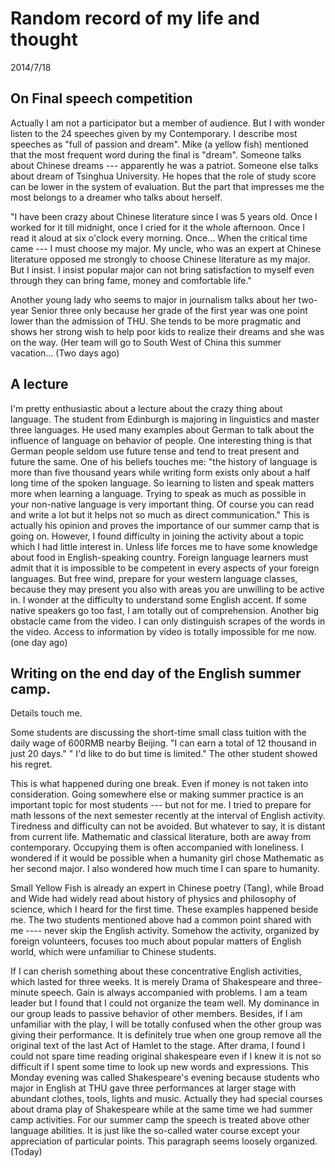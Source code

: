 # Random record of my life and thought
2014/7/18

## On Final speech competition
Actually I am not a participator but a member of audience. But I with wonder listen to the 24 speeches given by my
Contemporary. I describe most speeches as "full of passion and dream".
Mike (a yellow fish) mentioned that the most frequent word during the final is "dream".
Someone talks about Chinese dreams --- apparently he was a patriot. Someone else talks about dream of Tsinghua University. He hopes that the role of study score can be lower in the system of evaluation. But the part that impresses me the most belongs to a dreamer who talks about herself.

"I have been crazy about Chinese literature since I was 5 years old. Once I worked for it till midnight, once I cried for it the whole afternoon. Once I read it aloud at six o'clock every morning. Once... When the critical time came --- I must choose my major. My uncle, who was an expert at Chinese literature opposed me strongly to choose Chinese literature as my major. But I insist. I insist popular major can not bring satisfaction to myself even through they can bring fame, money and comfortable life."

Another young lady who seems to major in journalism talks about her two-year Senior three only because her grade of the first year was one point lower than the admission of THU. She tends to be more pragmatic and shows her strong wish to help poor kids to realize their dreams and she was on the way. (Her team will go to South West of China this summer vacation... (Two days ago)

## A lecture
I'm pretty enthusiastic about a lecture about the crazy thing about language. The student from Edinburgh is majoring in linguistics and master three languages. He used many examples about German to talk about the influence of language on behavior of people. One interesting thing is that German people seldom use future tense and tend to treat present and future the same. One of his beliefs touches me: "the history of language is more than five thousand years while writing form exists only about a half long time of the spoken language. So learning to listen and speak matters more when learning a language. Trying to speak as much as possible in your non-native language is very important thing. Of course you can read and write a lot but it helps not so much as direct communication." This is actually his opinion and proves the importance of our summer camp that is going on. However, I found difficulty in joining the activity about a topic which I had little interest in. Unless life forces me to have some knowledge about food in English-speaking country. Foreign language learners must admit that it is impossible to be competent in every aspects of your foreign languages. But free wind, prepare for your western language classes, because they may present you also with areas you are unwilling to be active in.
I wonder at the difficulty to understand some English accent. If some native speakers go too fast, I am totally out of comprehension. Another big obstacle came from the video. I can only distinguish scrapes of the words in the video. Access to information by video is totally impossible for me now. (one day ago)

## Writing on the end day of the English summer camp.
Details touch me.

Some students are discussing the short-time small class tuition with the daily wage of 600RMB nearby Beijing. "I can earn a total of 12 thousand in just 20 days." " I'd like to do but time is limited." The other student showed his regret.

This is what happened during one break. Even if money is not taken into consideration. Going somewhere else or making summer practice is an important topic for most students --- but not for me. I tried to prepare for math lessons of the next semester recently at the interval of English activity. Tiredness and difficulty can not be avoided. But whatever to say, it is distant from current life. Mathematic and classical literature, both are away from contemporary. Occupying them is often accompanied with loneliness. I wondered if it would be possible when a humanity girl chose Mathematic as her second major. I also wondered how much time I can spare to humanity.

Small Yellow Fish is already an expert in Chinese poetry (Tang), while Broad and Wide had widely read about history of physics and philosophy of science, which I heard for the first time. These examples happened beside me. The two students mentioned above had a common point shared with me ---- never skip the English activity. Somehow the activity, organized by foreign volunteers, focuses too much about popular matters of English world, which were
unfamiliar to Chinese students.

If I can cherish something about these concentrative English activities, which lasted for three weeks. It is merely Drama of Shakespeare and three-minute speech. Gain is always accompanied with problems. I am a team leader but I found that I could not organize the team well. My dominance in our group leads to passive behavior of other members. Besides, if I am unfamiliar with the play, I will be totally confused when the other group was giving their performance. It is definitely true when one group remove all the original text of the last Act of Hamlet to the stage. After drama, I found I could not spare time reading original shakespeare even if I knew it is not so difficult if I spent some time to look up new words and expressions. This Monday evening was called Shakespeare's evening because students who major in English at THU gave three performances at larger stage with abundant clothes, tools, lights and music. Actually they had special courses about drama play of Shakespeare while at the same time we had summer camp activities. For our summer camp the speech is treated above other language abilities. It is just like the so-called water course except your appreciation of particular points. This paragraph seems loosely organized. (Today)